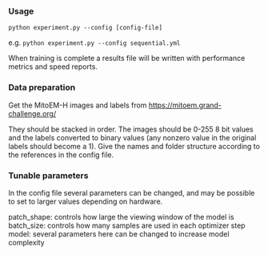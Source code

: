 ### Usage
`python experiment.py --config [config-file]`  

e.g. `python experiment.py --config sequential.yml`  

When training is complete a results file will be written with
performance metrics and speed reports.

### Data preparation
Get the MitoEM-H images and labels from https://mitoem.grand-challenge.org/  

They should be stacked in order. The images should be 0-255 8 bit values
and the labels converted to binary values (any nonzero value in the original
labels should become a 1). Give the names and folder structure according to
the references in the config file.

### Tunable parameters
In the config file several parameters can be changed, and may
be possible to set to larger values depending on hardware.

patch_shape: controls how large the viewing window of the model is  
batch_size: controls how many samples are used in each optimizer step  
model: several parameters here can be changed to increase model complexity

